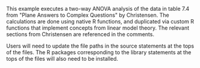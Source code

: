 This example executes a two-way ANOVA analysis of the data in table 7.4 from "Plane Answers to Complex Questions" by Christensen.
The calculations are done using native R functions, and duplicated via custom R functions that implement concepts from linear
model theory. The relevant sections from Christensen are referenced in the comments.

Users will need to update the file paths in the source statements at the tops of the files. The R packages corresponding to the
library statements at the tops of the files will also need to be installed.
